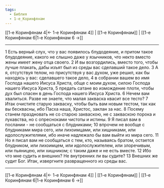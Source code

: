 ```yaml
---
tags:
  - Библия
  - 1-е_Коринфянам
---
```

[[1-е Коринфянам 4|← 1-е Коринфянам 4]] | [[1-е Коринфянам]] | [[1-е Коринфянам 6|1-е Коринфянам 6 →]]

---
1 Есть верный слух, что у вас появилось блудодеяние, и притом такое блудодеяние, какого не слышно даже у язычников, что некто вместо жены имеет жену отца своего.
2 И вы возгордились, вместо того, чтобы лучше плакать, дабы изъят был из среды вас сделавший такое дело.
3 А я, отсутствуя телом, но присутствуя у вас духом, уже решил, как бы находясь у вас: сделавшего такое дело,
4 в собрании вашем во имя Господа нашего Иисуса Христа, обще с моим духом, силою Господа нашего Иисуса Христа,
5 предать сатане во измождение плоти, чтобы дух был спасен в день Господа нашего Иисуса Христа.
6 Нечем вам хвалиться. Разве не знаете, что малая закваска квасит все тесто?
7 Итак очистите старую закваску, чтобы быть вам новым тестом, так как вы бесквасны, ибо Пасха наша, Христос, заклан за нас.
8 Посему станем праздновать не со старою закваскою, не с закваскою порока и лукавства, но с опресноками чистоты и истины.
9 Я писал вам в послании - не сообщаться с блудниками;
10 впрочем не вообще с блудниками мира сего, или лихоимцами, или хищниками, или идолослужителями, ибо иначе надлежало бы вам выйти из мира сего.
11 Но я писал вам не сообщаться с тем, кто, называясь братом, остается блудником, или лихоимцем, или идолослужителем, или злоречивым, или пьяницею, или хищником; с таким даже и не есть вместе.
12 Ибо что мне судить и внешних? Не внутренних ли вы судите?
13 Внешних же судит Бог. Итак, извергните развращенного из среды вас.

---
[[1-е Коринфянам 4|← 1-е Коринфянам 4]] | [[1-е Коринфянам]] | [[1-е Коринфянам 6|1-е Коринфянам 6 →]]
